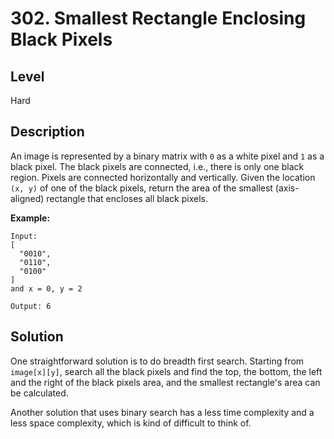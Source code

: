 # 302. Smallest Rectangle Enclosing Black Pixels
## Level
Hard

## Description
An image is represented by a binary matrix with `0` as a white pixel and `1` as a black pixel. The black pixels are connected, i.e., there is only one black region. Pixels are connected horizontally and vertically. Given the location `(x, y)` of one of the black pixels, return the area of the smallest (axis-aligned) rectangle that encloses all black pixels.

**Example:**
```
Input:
[
  "0010",
  "0110",
  "0100"
]
and x = 0, y = 2

Output: 6
```

## Solution
One straightforward solution is to do breadth first search. Starting from `image[x][y]`, search all the black pixels and find the top, the bottom, the left and the right of the black pixels area, and the smallest rectangle's area can be calculated.

Another solution that uses binary search has a less time complexity and a less space complexity, which is kind of difficult to think of.
